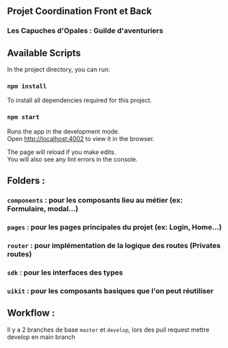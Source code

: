 ## Projet Coordination Front et Back

### Les Capuches d'Opales : Guilde d'aventuriers

## Available Scripts

In the project directory, you can run:

### `npm install`

To install all dependencies required for this project.

### `npm start`

Runs the app in the development mode.\
Open [http://localhost:4002](http://localhost:4002) to view it in the browser.

The page will reload if you make edits.\
You will also see any lint errors in the console.

## Folders :

### `components` : pour les composants lieu au métier (ex: Formulaire, modal...)

### `pages` : pour les pages principales du projet (ex: Login, Home...)

### `router` : pour implémentation de la logique des routes (Privates routes)

### `sdk` : pour les interfaces des types

### `uikit` : pour les composants basiques que l'on peut réutiliser

## Workflow :

Il y a 2 branches de base `master` et `develop`, lors des pull request mettre develop en main branch
